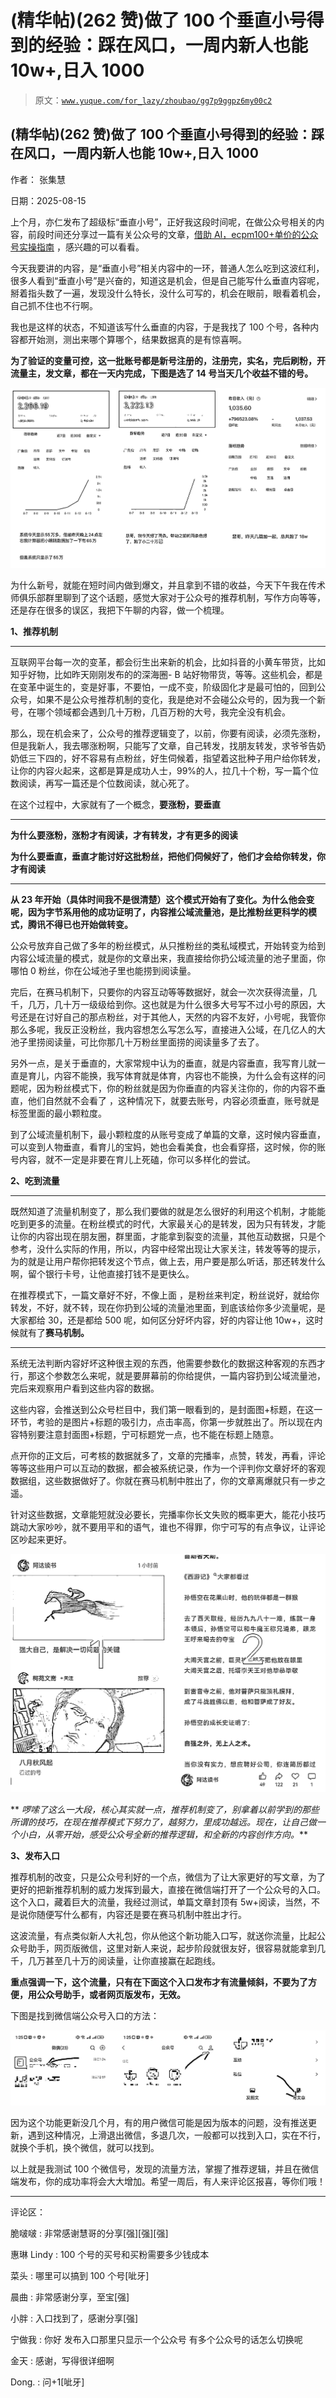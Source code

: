 # (精华帖)(262 赞)做了 100 个垂直小号得到的经验：踩在风口，一周内新人也能 10w+,日入 1000

> 原文：[`www.yuque.com/for_lazy/zhoubao/gg7p9ggpz6my00c2`](https://www.yuque.com/for_lazy/zhoubao/gg7p9ggpz6my00c2)

## (精华帖)(262 赞)做了 100 个垂直小号得到的经验：踩在风口，一周内新人也能 10w+,日入 1000

作者： 张集慧

日期：2025-08-15

上个月，亦仁发布了超级标“垂直小号”，正好我这段时间呢，在做公众号相关的内容，前段时间还分享过一篇有关公众号的文章，[借助 AI，ecpm100+单价的公众号实操指南](https://scys.com/articleDetail/xq_topic/8852241188284412) ，感兴趣的可以看看。

今天我要讲的内容，是“垂直小号”相关内容中的一环，普通人怎么吃到这波红利，很多人看到“垂直小号”是兴奋的，知道这是机会，但是自己能写什么垂直内容呢，掰着指头数了一遍，发现没什么特长，没什么可写的，机会在眼前，眼看着机会，自己抓不住也不行啊。

我也是这样的状态，不知道该写什么垂直的内容，于是我找了 100 个号，各种内容都开始测，测出来哪个算哪个，结果数据真的是有惊喜啊。

**为了验证的变量可控，这一批账号都是新号注册的，注册完，实名，完后刷粉，开流量主，发文章，都在一天内完成，下图是选了 14 号当天几个收益不错的号。**

![](img/ebdcadae63e4d59412dab61aa44aeed6.png "None")

为什么新号，就能在短时间内做到爆文，并且拿到不错的收益，今天下午我在传术师俱乐部群里聊到了这个话题，感觉大家对于公众号的推荐机制，写作方向等等，还是存在很多的误区，我把下午聊的内容，做一个梳理。

**1、推荐机制**

**  **

互联网平台每一次的变革，都会衍生出来新的机会，比如抖音的小黄车带货，比如知乎好物，比如昨天刚刚发布的的深海圈-
B 站好物带货，等等。这些机会，都是在变革中诞生的，变是好事，不要怕，一成不变，阶级固化才是最可怕的，回到公众号，如果不是公众号推荐机制的变化，我是绝对不会碰公众号的，因为我一个新号，在哪个领域都会遇到几十万粉，几百万粉的大号，我完全没有机会。

那么，现在机会来了，公众号的推荐逻辑变了，以前，你要有阅读，必须先涨粉，但是我新人，我去哪涨粉啊，只能写了文章，自己转发，找朋友转发，求爷爷告奶奶低三下四的，好不容易有点粉丝，好生伺候着，指望着这批种子用户给你转发，让你的内容火起来，这都是算是成功人士，99%的人，拉几十个粉，写一篇个位数阅读，再写一篇还是个位数阅读，就心死了。

在这个过程中，大家就有了一个概念，**要涨粉，要垂直**

**  **

**为什么要涨粉，涨粉才有阅读，才有转发，才有更多的阅读**

**为什么要垂直，垂直才能讨好这批粉丝，把他们伺候好了，他们才会给你转发，你才有阅读**

**  **

**从 23 年开始（具体时间我不是很清楚）这个模式开始有了变化。为什么他会变呢，因为字节系用他的成功证明了，内容推公域流量池，是比推粉丝更科学的模式，腾讯不得已也开始做转变。**

公众号放弃自己做了多年的粉丝模式，从只推粉丝的类私域模式，开始转变为给到内容公域流量的模式，就是你的文章出来，我直接给你扔公域流量的池子里面，你哪怕 0 粉丝，你在公域池子里也能捞到阅读量。

完后，在赛马机制下，只要你的内容互动等等数据好，就会一次次获得流量，几千，几万，几十万一级级给到你。这也就是为什么很多大号写不过小号的原因，大号还是在讨好自己的那点粉丝，对于其他人，天然的内容不友好，小号呢，我管你那么多呢，我反正没粉丝，我内容想怎么写怎么写，直接进入公域，在几亿人的大池子里捞阅读量，可比你那几十万粉丝里面捞的阅读量多了去了。

另外一点，是关于垂直的，大家常规中认为的垂直，就是内容垂直，我写育儿就一直是育儿，内容不能换，我写体育就是体育，内容也不能换，为什么会有这样的问题呢，因为粉丝模式下，你的粉丝就是因为你垂直的内容关注你的，你的内容不垂直，他们自然就不会看了
，这种情况下，就要去账号，内容必须垂直，账号就是标签里面的最小颗粒度。

到了公域流量机制下，最小颗粒度的从账号变成了单篇的文章，这时候内容垂直，可以变到人物垂直，看育儿的宝妈，她也会看美食，也会看穿搭，这时候，你的账号内容，就不一定是非要在育儿上死磕，你可以多样化的尝试。

**2、吃到流量**

**  **

既然知道了流量机制变了，那么我们要做的就是怎么很好的利用这个机制，才能能吃到更多的流量。在粉丝模式的时代，大家最关心的是转发，因为只有转发，才能让你的内容出现在朋友圈，群里面，才能拿到裂变的流量，其他互动数据，只是个参考，没什么实际的作用，所以，内容中经常出现让大家关注，转发等等的提示，为的就是让用户帮你把转发这个节点，做上去，用户要是那么听话，那还转发什么啊，留个银行卡号，让他直接打钱不是更快么。

在推荐模式下，一篇文章好不好，不像上面
，是粉丝来判定，粉丝说好，就给你转发，不好，就不转，现在你扔到公域的流量池里面，到底该给你多少流量呢，是大家都给 30，还是都给 500 呢，如何区分好坏内容，好的内容让他 10w+，这时候就有了**赛马机制。**

**  **

系统无法判断内容好坏这种很主观的东西，他需要参数化的数据这种客观的东西才行，那这个参数怎么来呢，就是要屏幕前的你给提供，一篇内容扔到公域流量池，完后来观察用户看到这些内容的数据。

这些内容，会推送到公众号栏目中，我们第一眼看到的，是封面图+标题，在这一环节，考验的是图片+标题的吸引力，点击率高，你第一步就胜出了。所以现在内容特别要注意封面图+标题，宁可标题党一点，也不能在标题上随意。

点开你的正文后，可考核的数据就多了，文章的完播率，点赞，转发，再看，评论等等这些用户可以互动的数据，都会被系统记录，作为一个评判你文章好坏的客观数据组，这些数据做好了。你就在赛马机制中胜出了，你的文章离爆就只有一步之遥。

针对这些数据，文章能短就没必要长，完播率你长文失败的概率更大，能花小技巧跳动大家吵吵，就不要用平和的语气，谁也不得罪，你宁可写的有点争议，让评论区吵起来更好。

![](img/8406825581927e34d2f29c9fe121b093.png "None")

** *啰嗦了这么一大段，核心其实就一点，推荐机制变了，别拿着以前学到的那些所谓的技巧，在现在推荐模式下努力了，越努力，里成功越远。现在，让自己做一个小白，从零开始，感受公众号全新的推荐逻辑，和全新的内容创作方向。***

**3、发布入口**

推荐机制的改变，只是公众号利好的一个点，微信为了让大家更好的写文章，为了更好的把新推荐机制的威力发挥到最大，直接在微信端打开了一个公众号的入口。这个入口，藏着巨大的流量，我经过测试，单篇文章封顶有 5w+阅读，当然，不是说你随便写什么都有，内容还是要在赛马机制中胜出才行。

这波流量，有点类似新人大礼包，你从他这个新功能入口写，就送你流量，比起公众号助手，网页版微信，这里对新人来说，起步阶段就很友好，很容易就能拿到几千，几万甚至几十万的阅读量，让你直接赢在起跑线。

**重点强调一下，这个流量，只有在下面这个入口发布才有流量倾斜，不要为了方便，用公众号助手，或者网页版发布，无效。**

下图是找到微信端公众号入口的方法：

![](img/9459135531a380a80a49798ff735af5b.png "None")

因为这个功能更新没几个月，有的用户微信可能是因为版本的问题，没有推送更新，遇到这种情况，上滑退出微信，多退几次，一般都可以找到入口，实在不行，就换个手机，换个微信，就可以找到。

以上就是我测试 100 个微信号，发现的流量方法，掌握了推荐逻辑，并且在微信端发布，你的成功率将会大大增加。希望一周后，有人来评论区报喜，等你们哦！

* * *

评论区：

脆啵啵 : 非常感谢慧哥的分享[强][强][强]

惠琳 Lindy : 100 个号的买号和买粉需要多少钱成本

菜头 : 哪里可以搞到 100 个号[呲牙]

晨曲 : 非常感谢分享，至宝[强]

小胖 : 入口找到了，感谢分享[强]

宁做我 : 你好 发布入口那里只显示一个公众号 有多个公众号的话怎么切换呢

金天 : 感谢，写得很详细啊

Dong. : 问+1[呲牙]